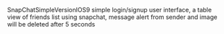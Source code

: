 SnapChatSimpleVersionIOS9
simple login/signup user interface,
a table view of friends list using snapchat,
message alert from sender and image will be deleted after 5 seconds
